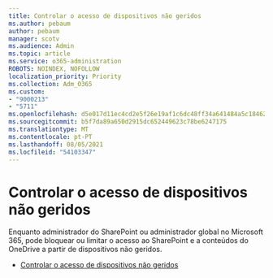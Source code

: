 ```yaml
---
title: Controlar o acesso de dispositivos não geridos
ms.author: pebaum
author: pebaum
manager: scotv
ms.audience: Admin
ms.topic: article
ms.service: o365-administration
ROBOTS: NOINDEX, NOFOLLOW
localization_priority: Priority
ms.collection: Adm_O365
ms.custom:
- "9000213"
- "5711"
ms.openlocfilehash: d5e017d11ec4cd2e5f26e19af1c6dc48ff34a641484a5c184625070253885354
ms.sourcegitcommit: b5f7da89a650d2915dc652449623c78be6247175
ms.translationtype: MT
ms.contentlocale: pt-PT
ms.lasthandoff: 08/05/2021
ms.locfileid: "54103347"
---
```

# <a name="control-access-from-unmanaged-devices"></a>Controlar o acesso de dispositivos não geridos

Enquanto administrador do SharePoint ou administrador global no Microsoft 365, pode bloquear ou limitar o acesso ao SharePoint e a conteúdos do OneDrive a partir de dispositivos não geridos.

- [Controlar o acesso de dispositivos não geridos](https://docs.microsoft.com/sharepoint/control-access-from-unmanaged-devices)
